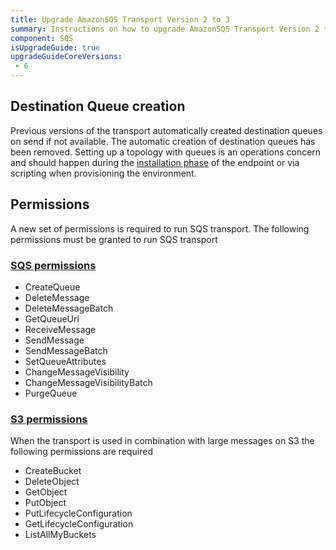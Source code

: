 ```yaml
---
title: Upgrade AmazonSQS Transport Version 2 to 3
summary: Instructions on how to upgrade AmazonSQS Transport Version 2 to 3.
component: SQS
isUpgradeGuide: true
upgradeGuideCoreVersions:
 - 6
---
```



## Destination Queue creation

Previous versions of the transport automatically created destination queues on send if not available. The automatic creation of destination queues has been removed. Setting up a topology with queues is an operations concern and should happen during the [installation phase](/nservicebus/operations/installers.md) of the endpoint or via scripting when provisioning the environment.

## Permissions

A new set of permissions is required to run SQS transport. The following permissions must be granted to run SQS transport

### [SQS permissions](http://docs.aws.amazon.com/AWSSimpleQueueService/latest/SQSDeveloperGuide/sqs-api-permissions-reference.html)

 * CreateQueue
 * DeleteMessage
 * DeleteMessageBatch
 * GetQueueUrl
 * ReceiveMessage
 * SendMessage
 * SendMessageBatch
 * SetQueueAttributes
 * ChangeMessageVisibility
 * ChangeMessageVisibilityBatch
 * PurgeQueue


### [S3 permissions](http://docs.aws.amazon.com/AmazonS3/latest/dev/using-with-s3-actions.html)

When the transport is used in combination with large messages on S3 the following permissions are required

 * CreateBucket
 * DeleteObject
 * GetObject
 * PutObject
 * PutLifecycleConfiguration
 * GetLifecycleConfiguration
 * ListAllMyBuckets
